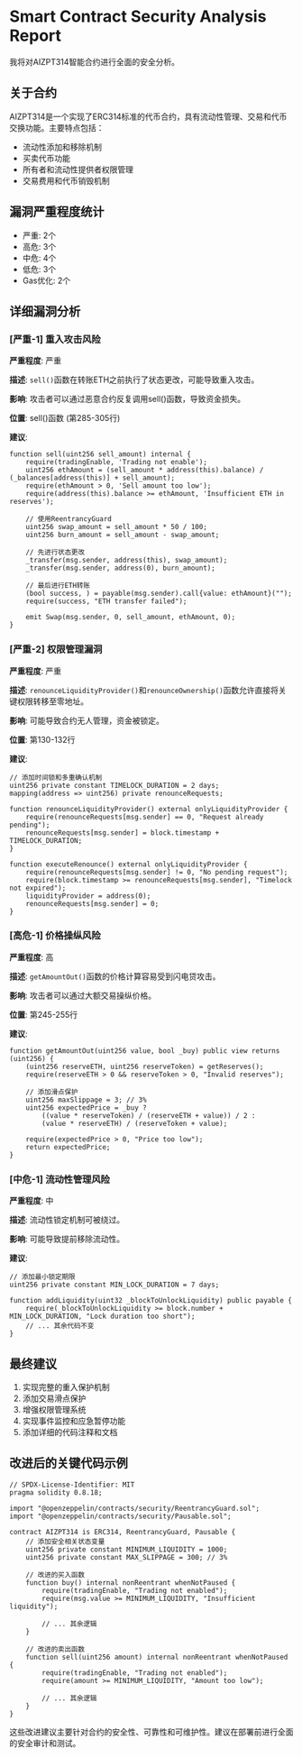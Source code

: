 # Smart Contract Security Analysis Report

我将对AIZPT314智能合约进行全面的安全分析。

## 关于合约
AIZPT314是一个实现了ERC314标准的代币合约，具有流动性管理、交易和代币交换功能。主要特点包括：
- 流动性添加和移除机制
- 买卖代币功能
- 所有者和流动性提供者权限管理
- 交易费用和代币销毁机制

## 漏洞严重程度统计
- 严重: 2个
- 高危: 3个
- 中危: 4个
- 低危: 3个
- Gas优化: 2个

## 详细漏洞分析

### [严重-1] 重入攻击风险

**严重程度**:
 严重

**描述**:
 `sell()`函数在转账ETH之前执行了状态更改，可能导致重入攻击。

**影响**:
 攻击者可以通过恶意合约反复调用sell()函数，导致资金损失。

**位置**:
 sell()函数 (第285-305行)

**建议**:

```solidity
function sell(uint256 sell_amount) internal {
    require(tradingEnable, 'Trading not enable');
    uint256 ethAmount = (sell_amount * address(this).balance) / (_balances[address(this)] + sell_amount);
    require(ethAmount > 0, 'Sell amount too low');
    require(address(this).balance >= ethAmount, 'Insufficient ETH in reserves');
    
    // 使用ReentrancyGuard
    uint256 swap_amount = sell_amount * 50 / 100;
    uint256 burn_amount = sell_amount - swap_amount;
    
    // 先进行状态更改
    _transfer(msg.sender, address(this), swap_amount);
    _transfer(msg.sender, address(0), burn_amount);
    
    // 最后进行ETH转账
    (bool success, ) = payable(msg.sender).call{value: ethAmount}("");
    require(success, "ETH transfer failed");
    
    emit Swap(msg.sender, 0, sell_amount, ethAmount, 0);
}
```

### [严重-2] 权限管理漏洞

**严重程度**:
 严重

**描述**:
 `renounceLiquidityProvider()`和`renounceOwnership()`函数允许直接将关键权限转移至零地址。

**影响**:
 可能导致合约无人管理，资金被锁定。

**位置**:
 第130-132行

**建议**:

```solidity
// 添加时间锁和多重确认机制
uint256 private constant TIMELOCK_DURATION = 2 days;
mapping(address => uint256) private renounceRequests;

function renounceLiquidityProvider() external onlyLiquidityProvider {
    require(renounceRequests[msg.sender] == 0, "Request already pending");
    renounceRequests[msg.sender] = block.timestamp + TIMELOCK_DURATION;
}

function executeRenounce() external onlyLiquidityProvider {
    require(renounceRequests[msg.sender] != 0, "No pending request");
    require(block.timestamp >= renounceRequests[msg.sender], "Timelock not expired");
    liquidityProvider = address(0);
    renounceRequests[msg.sender] = 0;
}
```

### [高危-1] 价格操纵风险

**严重程度**:
 高

**描述**:
 `getAmountOut()`函数的价格计算容易受到闪电贷攻击。

**影响**:
 攻击者可以通过大额交易操纵价格。

**位置**:
 第245-255行

**建议**:

```solidity
function getAmountOut(uint256 value, bool _buy) public view returns (uint256) {
    (uint256 reserveETH, uint256 reserveToken) = getReserves();
    require(reserveETH > 0 && reserveToken > 0, "Invalid reserves");
    
    // 添加滑点保护
    uint256 maxSlippage = 3; // 3%
    uint256 expectedPrice = _buy ? 
        ((value * reserveToken) / (reserveETH + value)) / 2 :
        (value * reserveETH) / (reserveToken + value);
    
    require(expectedPrice > 0, "Price too low");
    return expectedPrice;
}
```

### [中危-1] 流动性管理风险

**严重程度**:
 中

**描述**:
 流动性锁定机制可被绕过。

**影响**:
 可能导致提前移除流动性。

**建议**:
 
```solidity
// 添加最小锁定期限
uint256 private constant MIN_LOCK_DURATION = 7 days;

function addLiquidity(uint32 _blockToUnlockLiquidity) public payable {
    require(_blockToUnlockLiquidity >= block.number + MIN_LOCK_DURATION, "Lock duration too short");
    // ... 其余代码不变
}
```

## 最终建议

1. 实现完整的重入保护机制
2. 添加交易滑点保护
3. 增强权限管理系统
4. 实现事件监控和应急暂停功能
5. 添加详细的代码注释和文档

## 改进后的关键代码示例

```solidity
// SPDX-License-Identifier: MIT
pragma solidity 0.8.18;

import "@openzeppelin/contracts/security/ReentrancyGuard.sol";
import "@openzeppelin/contracts/security/Pausable.sol";

contract AIZPT314 is ERC314, ReentrancyGuard, Pausable {
    // 添加安全相关状态变量
    uint256 private constant MINIMUM_LIQUIDITY = 1000;
    uint256 private constant MAX_SLIPPAGE = 300; // 3%
    
    // 改进的买入函数
    function buy() internal nonReentrant whenNotPaused {
        require(tradingEnable, "Trading not enabled");
        require(msg.value >= MINIMUM_LIQUIDITY, "Insufficient liquidity");
        
        // ... 其余逻辑
    }
    
    // 改进的卖出函数
    function sell(uint256 amount) internal nonReentrant whenNotPaused {
        require(tradingEnable, "Trading not enabled");
        require(amount >= MINIMUM_LIQUIDITY, "Amount too low");
        
        // ... 其余逻辑
    }
}
```

这些改进建议主要针对合约的安全性、可靠性和可维护性。建议在部署前进行全面的安全审计和测试。
